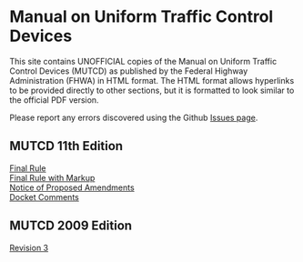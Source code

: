 # Manual on Uniform Traffic Control Devices
This site contains UNOFFICIAL copies of the Manual on Uniform Traffic Control Devices (MUTCD) as published by the Federal Highway Administration (FHWA) in HTML format. The HTML format allows hyperlinks to be provided directly to other sections, but it is formatted to look similar to the official PDF version.  
  
Please report any errors discovered using the Github [Issues page](https://github.com/gault00/mutcd/issues).

## MUTCD 11th Edition
[Final Rule](wwwroot/mutcd-11th/final-rule/Text/nav.xhtml)  
[Final Rule with Markup](wwwroot/mutcd-11th/final-rule-markup/Text/nav.xhtml)  
[Notice of Proposed Amendments](wwwroot/mutcd-11th/npa/Text/nav.xhtml)  
[Docket Comments](wwwroot/mutcd-11th/npa-comments/Comment%20Details.html)

## MUTCD 2009 Edition
[Revision 3](wwwroot/mutcd-2009/rev3/Text/nav.xhtml)
